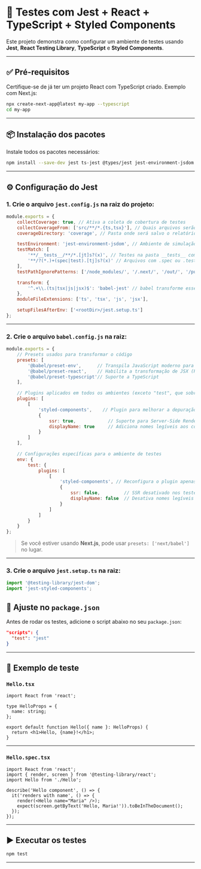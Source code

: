 # 🧪 Testes com Jest + React + TypeScript + Styled Components

Este projeto demonstra como configurar um ambiente de testes usando **Jest**, **React Testing Library**, **TypeScript** e **Styled Components**.

---

## ✅ Pré-requisitos

Certifique-se de já ter um projeto React com TypeScript criado. Exemplo com Next.js:

```bash
npx create-next-app@latest my-app --typescript
cd my-app
````

---

## 📦 Instalação dos pacotes

Instale todos os pacotes necessários:

```bash
npm install --save-dev jest ts-jest @types/jest jest-environment-jsdom @testing-library/react @testing-library/jest-dom jest-styled-components babel-jest @babel/preset-env @babel/preset-react @babel/preset-typescript @babel/core @babel/plugin-transform-runtime @babel/runtime styled-components @types/styled-components

```

---

## ⚙️ Configuração do Jest

### 1. Crie o arquivo `jest.config.js` na raiz do projeto:

```js
module.exports = {
    collectCoverage: true, // Ativa a coleta de cobertura de testes
    collectCoverageFrom: ['src/**/*.{ts,tsx}'], // Quais arquivos serão usados para a cobertura
    coverageDirectory: 'coverage', // Pasta onde será salvo o relatório de cobertura

    testEnvironment: 'jest-environment-jsdom', // Ambiente de simulação do navegador (ideal para React)
    testMatch: [
        '**/__tests__/**/*.[jt]s?(x)', // Testes na pasta __tests__ com .js, .ts, .jsx, .tsx
        '**/?(*.)+(spec|test).[tj]s?(x)' // Arquivos com .spec ou .test (JS ou TS)
    ],
    testPathIgnorePatterns: ['/node_modules/', '/.next/', '/out/', '/public/'], // ignora

    transform: {
        '^.+\\.(ts|tsx|js|jsx)$': 'babel-jest' // babel transforme esses arquivos
    },
    moduleFileExtensions: ['ts', 'tsx', 'js', 'jsx'],

    setupFilesAfterEnv: ['<rootDir>/jest.setup.ts']
};

```

---

### 2. Crie o arquivo `babel.config.js` na raiz:

```js
module.exports = {
    // Presets usados para transformar o código
    presets: [
        '@babel/preset-env',      // Transpila JavaScript moderno para versões compatíveis com ambientes mais antigos
        '@babel/preset-react',    // Habilita a transformação de JSX (React)
        '@babel/preset-typescript'// Suporte a TypeScript
    ],

    // Plugins aplicados em todos os ambientes (exceto "test", que sobrescreve abaixo)
    plugins: [
        [
            'styled-components',    // Plugin para melhorar a depuração e renderização do styled-components
            {
                ssr: true,            // Suporte para Server-Side Rendering (SSR)
                displayName: true     // Adiciona nomes legíveis aos componentes nos DevTools
            }
        ]
    ],

    // Configurações específicas para o ambiente de testes
    env: {
        test: {
            plugins: [
                [
                    'styled-components', // Reconfigura o plugin apenas para testes
                    {
                        ssr: false,         // SSR desativado nos testes para simplificar
                        displayName: false  // Desativa nomes legíveis nos testes (melhora performance)
                    }
                ]
            ]
        }
    }
};

```

> Se você estiver usando **Next.js**, pode usar `presets: ['next/babel']` no lugar.

---

### 3. Crie o arquivo `jest.setup.ts` na raiz:

```ts
import '@testing-library/jest-dom';
import 'jest-styled-components';
```

## 📝 Ajuste no `package.json`

Antes de rodar os testes, adicione o script abaixo no seu `package.json`:

```json
"scripts": {
  "test": "jest"
}
```
---

## 🧪 Exemplo de teste

### `Hello.tsx`

```tsx
import React from 'react';

type HelloProps = {
  name: string;
};

export default function Hello({ name }: HelloProps) {
  return <h1>Hello, {name}!</h1>;
}
```

---

### `Hello.spec.tsx`

```tsx
import React from 'react';
import { render, screen } from '@testing-library/react';
import Hello from './Hello';

describe('Hello component', () => {
  it('renders with name', () => {
    render(<Hello name="Maria" />);
    expect(screen.getByText('Hello, Maria!')).toBeInTheDocument();
  });
});
```

---

## ▶️ Executar os testes

```bash
npm test
```

---
